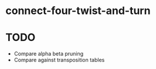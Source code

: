# connect-four-twist-and-turn

# TODO 

- Compare alpha beta pruning 
- Compare against transposition tables 




